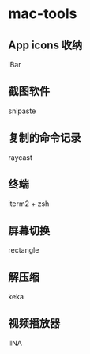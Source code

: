 # mac-tools

## App icons 收纳
iBar

## 截图软件
snipaste

## 复制的命令记录
raycast

## 终端
iterm2 + zsh

## 屏幕切换
rectangle

## 解压缩
keka

## 视频播放器
IINA
